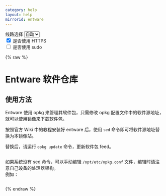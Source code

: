 ```yaml
---
category: help
layout: help
mirrorid: entware
---
```


<!-- 本 markdown 从 tuna/mirrorz-help-ng 自动生成，如需修改请参阅该仓库 -->

<style>.z-help tmpl { display: none }</style>

<div class="z-wrap">
    <form class="z-form z-global" onchange="form_update(null)" onsubmit="return false">
        <div>
            <label for="e0a5cecb">线路选择</label>
            <select id="e0a5cecb" name="host">
                <option selected="selected" value="{{ site.url }}">自动</option>
                <option value="{{ site.urlv4 }}">IPv4</option>
                <option value="{{ site.urlv6 }}">IPv6</option>
            </select>
        </div>
        <div>
            <input id="144d763c" name="_scheme" type="checkbox" checked>
            <label for="144d763c">是否使用 HTTPS</label>
        </div>
        <div>
            <input id="4659e7da" name="_sudo" type="checkbox">
            <label for="4659e7da">是否使用 sudo</label>
        </div>
    </form>
</div>
{% raw %}
<div class="z-help"><h1>Entware 软件仓库</h1>
<h2>使用方法</h2>
<p>Entware 使用 opkg 来管理其软件包，只需修改 opkg 配置文件中的软件源地址，就可以使用镜像来下载软件包。</p>
<p>按照官方 Wiki 中的教程安装好 entware 后，使用 <code>sed</code> 命令即可将软件源地址替换为本镜像站。</p>
<p>替换后，请运行 <code>opkg update</code> 命令，更新软件包 feed。</p>
<div class="z-wrap"><form class="z-form" onchange="form_update(event)" onsubmit="return false"></form><pre class="z-code"></pre></div><tmpl z-lang="bash">
sed -i 's|https\?://bin.entware.net|{{endpoint}}|g' /opt/etc/opkg.conf
opkg update
</tmpl>
<p>如果系统没有 sed 命令，可以手动编辑 <code>/opt/etc/opkg.conf</code> 文件，编辑时请注意自己设备的处理器架构。<br/>
例如：</p>
<div class="z-wrap"><form class="z-form" onchange="form_update(event)" onsubmit="return false"></form><pre class="z-code"></pre></div><tmpl>
src/gz entware {{endpoint}}/aarch64-k3.10
</tmpl><script id="z-config" type="application/x-mirrorz-help">eyJfIjogIkVudHdhcmUgXHU4ZjZmXHU0ZWY2XHU0ZWQzXHU1ZTkzIiwgImJsb2NrIjogWyJ1c2FnZSJdLCAiaW5wdXQiOiB7fSwgIm5hbWUiOiAiZW50d2FyZSJ9</script>
</div>

{% endraw %}

<script src="/static/js/mustache.js?{{ site.data['hash'] }}"></script>
<script src="/static/js/zdocs.js?{{ site.data['hash'] }}"></script>
